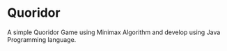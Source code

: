 # Quoridor
A simple Quoridor Game using Minimax Algorithm and develop using Java Programming language.
